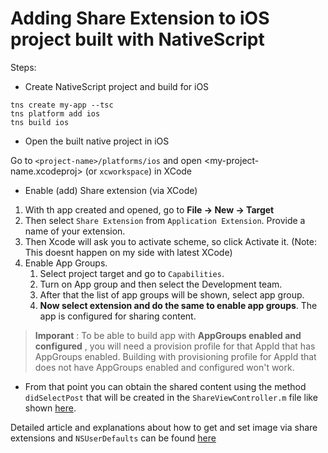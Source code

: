 # Adding Share Extension to iOS project built with NativeScript

Steps:
- Create NativeScript project and build for iOS
```Shell
tns create my-app --tsc
tns platform add ios
tns build ios
```

- Open the built native project in iOS

Go to  `<project-name>/platforms/ios` and open <my-project-name.xcodeproj> (or `xcworkspace`) in XCode

- Enable (add) Share extension (via XCode)
1. With th app created and opened, go to **File -> New -> Target**
2. Then select `Share Extension` from `Application Extension`. Provide a name of your extension.
3. Then Xcode will ask you to activate scheme, so click Activate it. (Note: This doesnt happen on my side with latest XCode)
4. Enable App Groups.
    1. Select project target and go to `Capabilities`.
    2. Turn on App group and then select the Development team.
    3. After that the list of app groups will be shown, select app group.
    4. **Now select extension and do the same to enable app groups**. The app is configured for sharing content.


>**Imporant** : To be able to build app with **AppGroups enabled and configured** , you will need a provision profile for that AppId that has AppGroups enabled. Building with provisioning profile for AppId that does not have AppGroups enabled and configured won't work.

- From that point you can obtain the shared content using the method `didSelectPost` that will be created in the `ShareViewController.m` file like shown [here](https://www.technetexperts.com/mobile/share-extension-in-ios-application-overview-with-example/).

Detailed article and explanations about how to get and set image via share extensions and `NSUserDefaults` can be found [here](https://www.technetexperts.com/mobile/share-extension-in-ios-application-overview-with-example/)
